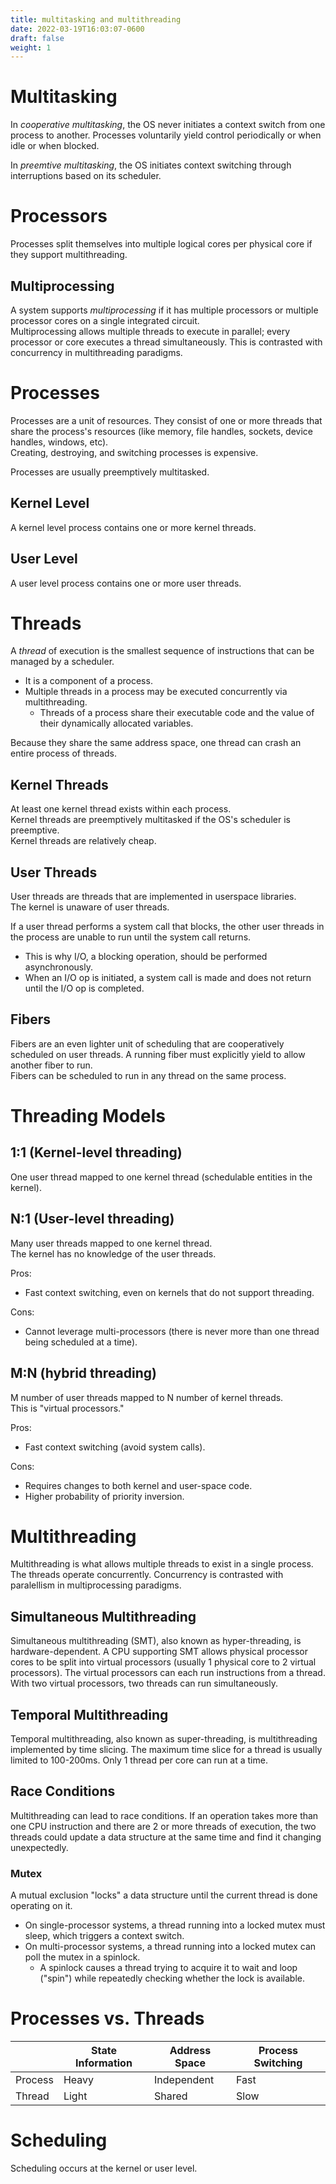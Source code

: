 ```yaml
---
title: multitasking and multithreading
date: 2022-03-19T16:03:07-0600
draft: false
weight: 1
---
```

# Multitasking
In *cooperative multitasking*, the OS never initiates a context switch from one process to another. Processes voluntarily yield control periodically or when idle or when blocked.  

In *preemtive multitasking*, the OS initiates context switching through interruptions based on its scheduler.  

# Processors
Processes split themselves into multiple logical cores per physical core if they support multithreading.

## Multiprocessing
A system supports *multiprocessing* if it has multiple processors or multiple processor cores on a single integrated circuit.  
Multiprocessing allows multiple threads to execute in parallel; every processor or core executes a thread simultaneously. This is contrasted with concurrency in multithreading paradigms.  

# Processes
Processes are a unit of resources. They consist of one or more threads that share the process's resources (like memory, file handles, sockets, device handles, windows, etc).    
Creating, destroying, and switching processes is expensive.    

Processes are usually preemptively multitasked.  

## Kernel Level
A kernel level process contains one or more kernel threads.  

## User Level
A user level process contains one or more user threads.  

# Threads
A *thread* of execution is the smallest sequence of instructions that can be managed by a scheduler.  
- It is a component of a process.  
- Multiple threads in a process may be executed concurrently via multithreading.  
  - Threads of a process share their executable code and the value of their dynamically allocated variables.

Because they share the same address space, one thread can crash an entire process of threads.  

## Kernel Threads
At least one kernel thread exists within each process.  
Kernel threads are preemptively multitasked if the OS's scheduler is preemptive.  
Kernel threads are relatively cheap.  

## User Threads
User threads are threads that are implemented in userspace libraries.  
The kernel is unaware of user threads.  

If a user thread performs a system call that blocks, the other user threads in the process are unable to run until the system call returns.
- This is why I/O, a blocking operation, should be performed asynchronously.
- When an I/O op is initiated, a system call is made and does not return until the I/O op is completed.

## Fibers
Fibers are an even lighter unit of scheduling that are cooperatively scheduled on user threads.
A running fiber must explicitly yield to allow another fiber to run.  
Fibers can be scheduled to run in any thread on the same process.  

# Threading Models
## 1:1 (Kernel-level threading)
One user thread mapped to one kernel thread (schedulable entities in the kernel).

## N:1 (User-level threading)
Many user threads mapped to one kernel thread.  
The kernel has no knowledge of the user threads.  

Pros:
- Fast context switching, even on kernels that do not support threading.

Cons:
- Cannot leverage multi-processors (there is never more than one thread being scheduled at a time).

## M:N (hybrid threading)
M number of user threads mapped to N number of kernel threads.  
This is "virtual processors."  

Pros:
- Fast context switching (avoid system calls).

Cons:
- Requires changes to both kernel and user-space code.
- Higher probability of priority inversion.

# Multithreading
Multithreading is what allows multiple threads to exist in a single process. The threads operate concurrently. Concurrency is contrasted with paralellism in multiprocessing paradigms.  

## Simultaneous Multithreading
Simultaneous multithreading (SMT), also known as hyper-threading, is hardware-dependent. A CPU supporting SMT allows physical processor cores to be split into virtual processors (usually 1 physical core to 2 virtual processors). The virtual processors can each run instructions from a thread. With two virtual processors, two threads can run simultaneously.  

## Temporal Multithreading
Temporal multithreading, also known as super-threading, is multithreading implemented by time slicing. The maximum time slice for a thread is usually limited to 100-200ms. Only 1 thread per core can run at a time.  

## Race Conditions
Multithreading can lead to race conditions. If an operation takes more than one CPU instruction and there are 2 or more threads of execution, the two threads could update a data structure at the same time and find it changing unexpectedly.  

### Mutex
A mutual exclusion "locks" a data structure until the current thread is done operating on it.
- On single-processor systems, a thread running into a locked mutex must sleep, which triggers a context switch.
- On multi-processor systems, a thread running into a locked mutex can poll the mutex in a spinlock.
  - A spinlock causes a thread trying to acquire it to wait and loop ("spin") while repeatedly checking whether the lock is available.

# Processes vs. Threads
|         | State Information | Address Space | Process Switching |
| ------- | ----------------- | ------------- | ----------------- |
| Process | Heavy             | Independent   | Fast              |
| Thread  | Light             | Shared        | Slow              |

# Scheduling
Scheduling occurs at the kernel or user level.
